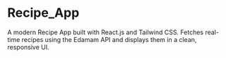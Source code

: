 # Recipe_App
A modern Recipe App built with React.js and Tailwind CSS. Fetches real-time recipes using the Edamam API and displays them in a clean, responsive UI.
